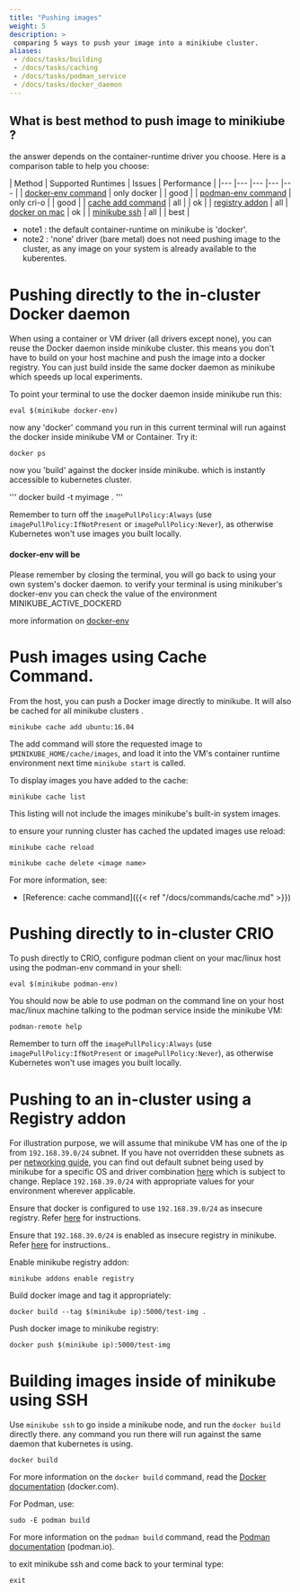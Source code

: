```yaml
---
title: "Pushing images"
weight: 5
description: >
 comparing 5 ways to push your image into a minikiube cluster.
aliases:
 - /docs/tasks/building
 - /docs/tasks/caching
 - /docs/tasks/podman_service
 - /docs/tasks/docker_daemon
---
```


## What is best method to push image to minikiube ?
the answer depends on the container-runtime driver you choose. 
Here is a comparison table to help you choose:



| Method   	| Supported Runtimes   	|  Issues 	|  Performance 	|
|---	|---	|---	|---	|---	|
|  [docker-env command](http://localhost:1313/docs/handbook/pushing/#pushing-directly-to-the-in-cluster-docker-daemon)	|   only docker	|  	|  good 	|
|  [podman-env command](http://localhost:1313/docs/handbook/pushing/#pushing-directly-to-in-cluster-crio)	|   only cri-o	|     |  good 	|
|  [cache add command](http://localhost:1313/docs/handbook/pushing/#push-images-using-cache-command) 	|  all 	|    	|  ok 	|
|  [registry addon](http://localhost:1313/docs/handbook/pushing/#pushing-to-an-in-cluster-using-a-registry-addon)   |   all	|   [docker on mac](https://github.com/kubernetes/minikube/issues/7535) |  ok 	|
|  [minikube ssh](http://localhost:1313/docs/handbook/pushing/#building-images-inside-of-minikube-using-ssh)   |   all	|    |  best 	|


* note1 : the default container-runtime on minikube is 'docker'.
* note2 : 'none' driver (bare metal) does not need pushing image to the cluster, as any image on your system is already available to the kuberentes.


# Pushing directly to the in-cluster Docker daemon
When using a container or VM driver (all drivers except none), you can reuse the Docker daemon inside minikube cluster.
this means you don't have to build on your host machine and push the image into a docker registry. You can just build inside the same docker daemon as minikube which speeds up local experiments.

To point your terminal to use the docker daemon inside minikube run this:

```shell
eval $(minikube docker-env)
```

now any 'docker' command you run in this current terminal will run against the docker inside minikube VM or Container.
Try it:

```shell
docker ps
```

now you 'build' against the docker inside minikube. which is instantly accessible to kubernetes cluster.

'''
docker build -t myimage .
'''

Remember to turn off the `imagePullPolicy:Always` (use `imagePullPolicy:IfNotPresent` or `imagePullPolicy:Never`), as otherwise Kubernetes won't use images you built locally.

#### docker-env will be 
Please remember by closing the terminal, you will go back to using your own system's docker daemon.
to verify your terminal is using minikuber's docker-env you can check the value of the environment MINIKUBE_ACTIVE_DOCKERD

more information on [docker-env](https://minikube.sigs.k8s.io/docs/commands/docker-env/)

# Push images using Cache Command.

From the host, you can push a Docker image directly to minikube. It will also be cached for all minikube clusters .

```shell
minikube cache add ubuntu:16.04
```

The add command will store the requested image to `$MINIKUBE_HOME/cache/images`, and load it into the VM's container runtime environment next time `minikube start` is called.

To display images you have added to the cache:

```shell
minikube cache list
```

This listing will not include the images minikube's built-in system images.

to ensure your running cluster has cached the updated images use reload:

```shell
minikube cache reload
```


```shell
minikube cache delete <image name>
```

For more information, see:

* [Reference: cache command]({{< ref "/docs/commands/cache.md" >}})


# Pushing directly to in-cluster CRIO

To push directly to CRIO, configure podman client on your mac/linux host using the podman-env command in your shell:

```shell
eval $(minikube podman-env)
```

You should now be able to use podman on the command line on your host mac/linux machine talking to the podman service inside the minikube VM:

```shell
podman-remote help
```

Remember to turn off the `imagePullPolicy:Always` (use `imagePullPolicy:IfNotPresent` or `imagePullPolicy:Never`), as otherwise Kubernetes won't use images you built locally.

# Pushing to an in-cluster using a Registry addon

For illustration purpose, we will assume that minikube VM has one of the ip from `192.168.39.0/24` subnet. If you have not overridden these subnets as per [networking guide](https://minikube.sigs.k8s.io/reference/networking/), you can find out default subnet being used by minikube for a specific OS and driver combination [here](https://github.com/kubernetes/minikube/blob/dfd9b6b83d0ca2eeab55588a16032688bc26c348/pkg/minikube/cluster/cluster.go#L408) which is subject to change. Replace `192.168.39.0/24` with appropriate values for your environment wherever applicable.

Ensure that docker is configured to use `192.168.39.0/24` as insecure registry. Refer [here](https://docs.docker.com/registry/insecure/) for instructions.

Ensure that `192.168.39.0/24` is enabled as insecure registry in minikube. Refer [here](https://minikube.sigs.k8s.io/Handbook/registry/insecure/) for instructions..

Enable minikube registry addon:

```shell
minikube addons enable registry
```

Build docker image and tag it appropriately:

```shell
docker build --tag $(minikube ip):5000/test-img .
```

Push docker image to minikube registry:

```shell
docker push $(minikube ip):5000/test-img
```

# Building images inside of minikube using SSH

Use `minikube ssh` to go inside a minikube node, and run the `docker build` directly there.
any command you run there will run against the same daemon that kubernetes is using.

```shell
docker build
```

For more information on the `docker build` command, read the [Docker documentation](https://docs.docker.com/engine/reference/commandline/build/) (docker.com).

For Podman, use:

```shell
sudo -E podman build
```

For more information on the `podman build` command, read the [Podman documentation](https://github.com/containers/libpod/blob/master/docs/source/markdown/podman-build.1.md) (podman.io).

to exit minikube ssh and come back to your terminal type:
```shell
exit
```
